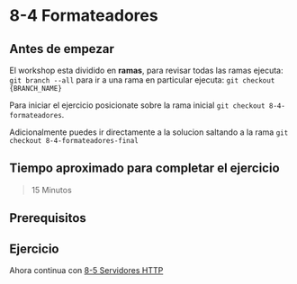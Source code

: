 # 8-4 Formateadores

## Antes de empezar

El workshop esta dividido en **ramas**, para revisar todas las ramas ejecuta: `git branch --all`
para ir a una rama en particular ejecuta: `git checkout {BRANCH_NAME}`

Para iniciar el ejercicio posicionate sobre la rama inicial `git checkout 8-4-formateadores`.

Adicionalmente puedes ir directamente a la solucion saltando a la rama `git checkout 8-4-formateadores-final`

## Tiempo aproximado para completar el ejercicio

> 15 Minutos

## Prerequisitos

## Ejercicio

Ahora continua con [8-5 Servidores HTTP](8-5-servidores-http.md)
